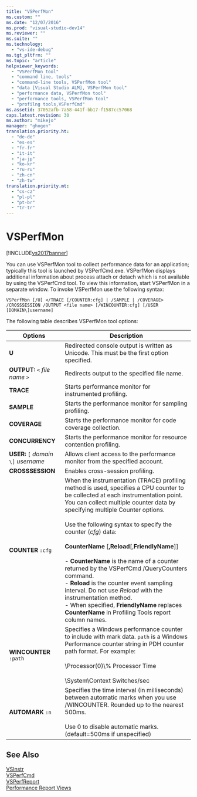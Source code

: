 ```yaml
---
title: "VSPerfMon"
ms.custom: ""
ms.date: "12/07/2016"
ms.prod: "visual-studio-dev14"
ms.reviewer: ""
ms.suite: ""
ms.technology: 
  - "vs-ide-debug"
ms.tgt_pltfrm: ""
ms.topic: "article"
helpviewer_keywords: 
  - "VSPerfMon tool"
  - "command line, tools"
  - "command-line tools, VSPerfMon tool"
  - "data [Visual Studio ALM], VSPerfMon tool"
  - "performance data, VSPerfMon tool"
  - "performance tools, VSPerfMon tool"
  - "profilng tools,VSPerfCmd"
ms.assetid: 37052afb-7a58-441f-bb17-f1587cc57068
caps.latest.revision: 30
ms.author: "mikejo"
manager: "ghogen"
translation.priority.ht: 
  - "de-de"
  - "es-es"
  - "fr-fr"
  - "it-it"
  - "ja-jp"
  - "ko-kr"
  - "ru-ru"
  - "zh-cn"
  - "zh-tw"
translation.priority.mt: 
  - "cs-cz"
  - "pl-pl"
  - "pt-br"
  - "tr-tr"
---
```

# VSPerfMon
[!INCLUDE[vs2017banner](../code-quality/includes/vs2017banner.md)]

You can use VSPerfMon tool to collect performance data for an application; typically this tool is launched by VSPerfCmd.exe. VSPerfMon displays additional information about process attach or detach which is not available by using the VSPerfCmd tool. To view this information, start VSPerfMon in a separate window. To invoke VSPerfMon use the following syntax:  
  
```  
VSPerfMon [/U] </TRACE [/COUNTER:cfg] | /SAMPLE | /COVERAGE> /CROSSSESSION /OUTPUT <file name> [/WINCOUNTER:cfg] [/USER [DOMAIN\]username]  
```  
  
 The following table describes VSPerfMon tool options:  
  
|Options|Description|  
|-------------|-----------------|  
|**U**|Redirected console output is written as Unicode.  This must be the first option specified.|  
|**OUTPUT:** `<` *file name* `>`|Redirects output to the specified file name.|  
|**TRACE**|Starts performance monitor for instrumented profiling.|  
|**SAMPLE**|Starts the performance monitor for sampling profiling.|  
|**COVERAGE**|Starts the performance monitor for code coverage collection.|  
|**CONCURRENCY**|Starts the performance monitor for resource contention profiling.|  
|**USER:** `[` *domain* `\]` *username*|Allows client access to the performance monitor from the specified account.|  
|**CROSSSESSION**|Enables cross-session profiling.|  
|**COUNTER** `:cfg`|When the instrumentation (TRACE) profiling method is used, specifies a CPU counter to be collected at each instrumentation point. You can collect multiple counter data by specifying multiple Counter options.<br /><br /> Use the following syntax to specify the counter (*cfg*) data:<br /><br /> **CounterName** [**,Reload**[,**FriendlyName**]]<br /><br /> -   **CounterName** is the name of a counter returned by the VSPerfCmd /QueryCounters command.<br />-   **Reload** is the counter event sampling interval. Do not use *Reload* with the instrumentation method.<br />-   When specified, **FriendlyName** replaces **CounterName** in Profiling Tools report column names.|  
|**WINCOUNTER** `:path`|Specifies a Windows performance counter to include with mark data. `path` is a Windows Performance counter string in PDH counter path format. For example:<br /><br /> \Processor(0)\\% Processor Time<br /><br /> \System\Context Switches/sec|  
|**AUTOMARK** `:n`|Specifies the time interval (in milliseconds) between automatic marks when you use /WINCOUNTER. Rounded up to the nearest 500ms.<br /><br /> Use 0 to disable automatic marks. (default=500ms if unspecified)|  
  
## See Also  
 [VSInstr](../profiling/vsinstr.md)   
 [VSPerfCmd](../profiling/vsperfcmd.md)   
 [VSPerfReport](../profiling/vsperfreport.md)   
 [Performance Report Views](../profiling/performance-report-views.md)